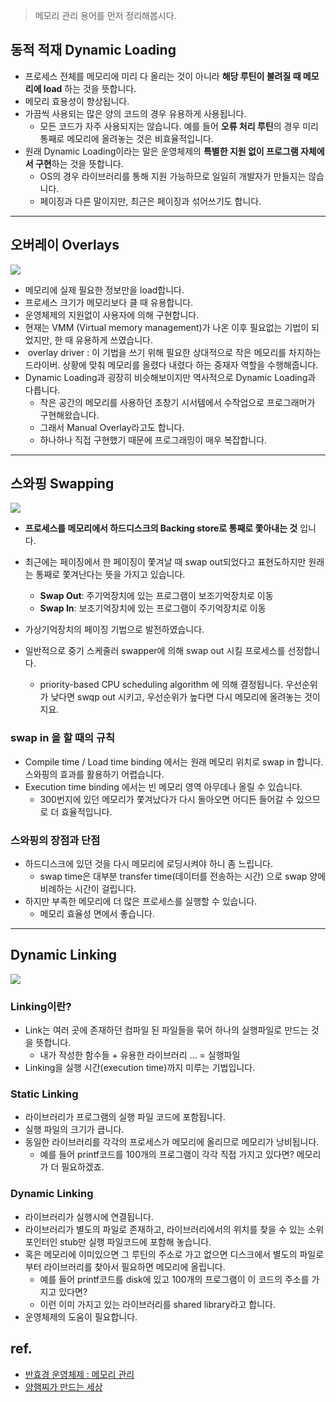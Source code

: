 > 메모리 관리 용어를 먼저 정리해봅시다.

## **동적 적재 Dynamic Loading**

-   프로세스 전체를 메모리에 미리 다 올리는 것이 아니라 **해당 루틴이 불려질 때 메모리에 load** 하는 것을 뜻합니다.
-   메모리 효용성이 향상됩니다.
-   가끔씩 사용되는 많은 양의 코드의 경우 유용하게 사용됩니다.
    -   모든 코드가 자주 사용되지는 않습니다. 예를 들어 **오류 처리 루틴**의 경우 미리 통째로 메모리에 올려놓는 것은 비효율적입니다.
-   원래 Dynamic Loading이라는 말은 운영체제의 **특별한 지원 없이 프로그램 자체에서 구현**하는 것을 뜻합니다.
    -   OS의 경우 라이브러리를 통해 지원 가능하므로 일일히 개발자가 만들지는 않습니다.
    -   페이징과 다른 말이지만, 최근은 페이징과 섞어쓰기도 합니다.

---

## **오버레이 Overlays**

![](https://img1.daumcdn.net/thumb/R1280x0/?scode=mtistory2&fname=https%3A%2F%2Fblog.kakaocdn.net%2Fdn%2FdUllaK%2FbtrYfZJ4Ptt%2F73L1wgMAVeUPCA0TWOKdI1%2Fimg.png)

-   메모리에 실제 필요한 정보만을 load합니다.
-   프로세스 크기가 메모리보다 클 때 유용합니다.
-   운영체제의 지원없이 사용자에 의해 구현합니다.
-   현재는 VMM (Virtual memory management)가 나온 이후 필요없는 기법이 되었지만, 한 때 유용하게 쓰였습니다.
-    overlay driver : 이 기법을 쓰기 위해 필요한 상대적으로 작은 메모리를 차지하는 드라이버. 상황에 맞춰 메모리를 올렸다 내렸다 하는 중재자 역할을 수행해줍니다. 
-   Dynamic Loading과 굉장히 비슷해보이지만 역사적으로 Dynamic Loading과 다릅니다.
    -   작은 공간의 메모리를 사용하던 초창기 시서템에서 수작업으로 프로그래머가 구현해왔습니다.
    -   그래서 Manual Overlay라고도 합니다.
    -   하나하나 직접 구현했기 때문에 프로그래밍이 매우 복잡합니다.

---

## **스와핑 Swapping**

![](https://img1.daumcdn.net/thumb/R1280x0/?scode=mtistory2&fname=https%3A%2F%2Fblog.kakaocdn.net%2Fdn%2Fba6OjQ%2FbtrYjfehO6K%2FTRIrcqgHY82kP8G6xcYGI1%2Fimg.png)

-   **프로세스를 메모리에서 하드디스크의 Backing store로 통째로 쫓아내는 것** 입니다.
-   최근에는 페이징에서 한 페이징이 쫓겨날 때 swap out되었다고 표현도하지만 원래는 통째로 쫓겨난다는 뜻을 가지고 있습니다.
    -   **Swap Out**: 주기억장치에 있는 프로그램이 보조기억장치로 이동
    -   **Swap In**: 보조기억장치에 있는 프로그램이 주기억장치로 이동
-   가상기억장치의 페이징 기법으로 발전하였습니다.

-   일반적으로 중기 스케줄러 swapper에 의해 swap out 시킬 프로세스를 선정합니다.
    -   priority-based CPU scheduling algorithm 에 의해 결정됩니다. 우선순위가 낮다면 swqp out 시키고, 우선순위가 높다면 다시 메모리에 올려놓는 것이지요.

### **swap in 을 할 때의 규칙**

-   Compile time / Load time binding 에서는 원래 메모리 위치로 swap in 합니다. 스와핑의 효과를 활용하기 어렵습니다.
-   Execution time binding 에서는 빈 메모리 영역 아무데나 올릴 수 있습니다.
    -   300번지에 있던 메모리가 쫓겨났다가 다시 돌아오면 어디든 들어갈 수 있으므로 더 효율적입니다.

### **스와핑의 장점과 단점**

-   하드디스크에 있던 것을 다시 메모리에 로딩시켜야 하니 좀 느립니다.
    -   swap time은 대부분 transfer time(데이터를 전송하는 시간) 으로 swap 양에 비례하는 시간이 걸립니다.
-   하지만 부족한 메모리에 더 많은 프로세스를 실행할 수 있습니다.
    -   메모리 효율성 면에서 좋습니다.

---

## **Dynamic Linking**

![](https://img1.daumcdn.net/thumb/R1280x0/?scode=mtistory2&fname=https%3A%2F%2Fblog.kakaocdn.net%2Fdn%2FRfV0j%2FbtrX9Gc9GyE%2FsQjneonAZ47Yxtu8ii4vFk%2Fimg.png)

### **Linking이란?**

-   Link는 여러 곳에 존재하던 컴파일 된 파일들을 묶어 하나의 실행파일로 만드는 것을 뜻합니다.
    -   내가 작성한 함수들 + 유용한 라이브러리 ... = 실행파일
-   Linking을 실행 시간(execution time)까지 미루는 기법입니다.

### **Static Linking**

-   라이브러리가 프로그램의 실행 파일 코드에 포함됩니다.
-   실행 파일의 크기가 큽니다.
-   동일한 라이브러리를 각각의 프로세스가 메모리에 올리므로 메모리가 낭비됩니다.
    -   예를 들어 printf코드를 100개의 프로그램이 각각 직접 가지고 있다면? 메모리가 더 필요하겠죠.

### **Dynamic Linking**

-   라이브러리가 실행시에 연결됩니다.
-   라이브러리가 별도의 파일로 존재하고, 라이브러리에서의 위치를 찾을 수 있는 소위 포인터인 stub만 실행 파일코드에 포함해 놓습니다.
-   혹은 메모리에 이미있으면 그 루틴의 주소로 가고 없으면 디스크에서 별도의 파일로부터 라이브러리를 찾아서 필요하면 메모리에 올립니다.
    -   예를 들어 printf코드를 disk에 있고 100개의 프로그램이 이 코드의 주소를 가지고 있다면?
    -   이런 이미 가지고 있는 라이브러리를 shared library라고 합니다.
-   운영체제의 도움이 필요합니다.

## **ref.**

-   [반효경 운영체제 : 메모리 관리](http://www.kocw.net/home/search/kemView.do?kemId=1046323)
-   [양햄찌가 만드는 세상](https://jhnyang.tistory.com/42)